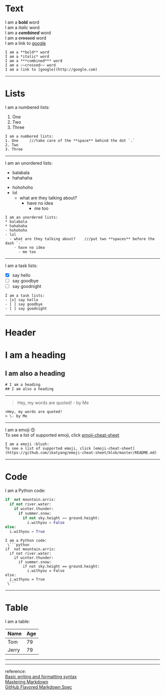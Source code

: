 # Text  

I am a **bold** word   
I am a *italic* word  
I am a ***combined*** word  
I am a ~~crossed~~ word  
I am a link to [google](http://google.com)  
```
I am a **bold** word   
I am a *italic* word  
I am a ***combined*** word  
I am a ~~crossed~~ word  
I am a link to [google](http://google.com) 
```
------------
# Lists  

I am a numbered lists:
1. One     
2. Two  
3. Three  
```
I am a numbered lists:
1. One     ///take care of the **space** behind the dot `.`  
2. Two  
3. Three   
```
-------------------
I am an unordered lists:
* balabala
* hahahaha
- hohohoho
- lol
  - what are they talking about?         
    - have no idea
      - me too
```
I am an unordered lists:
* balabala
* hahahaha
- hohohoho
- lol
  - what are they talking about?    ///put two **spaces** before the dash `-`        
    - have no idea
      - me too
```
---------------
I am a task lists:
- [x] say hello
- [ ] say goodbye
- [ ] say goodnight
```
I am a task lists:
- [x] say hello
- [ ] say goodbye
- [ ] say goodnight
```

-------------
# Header  

# I am a heading  
## I am also a heading
```
# I am a heading  
## I am also a heading
```
------------
>Hey, my words are quoted!
> \- by Me  
```
>Hey, my words are quoted!
> \- by Me  
```
-------------

I am a emoji :blush:  
To see a list of supported emoji, click [emoji-cheat-sheet](https://github.com/ikatyang/emoji-cheat-sheet/blob/master/README.md) 
```
I am a emoji :blush:  
To see a list of supported emoji, click [emoji-cheat-sheet](https://github.com/ikatyang/emoji-cheat-sheet/blob/master/README.md) 
```
---------------
# Code  

I am a Python code:
```python
if  not mountain.arris:
  if not river.water:
    if winter.thunder:
      if summer.snow:
        if not sky.height == ground.height:
          i.withyou = False
else:
  i.withyou = True
```
```
I am a Python code:
 \```python
if  not mountain.arris:
  if not river.water:
    if winter.thunder:
      if summer.snow:
        if not sky.height == ground.height:
          i.withyou = False
else:
  i.withyou = True
 \```
```

--------------------
# Table     

I am a table:

|Name|Age|
|----|----|
|Tom|79|
|Jerry|79|
-----------

------------------------

reference:     
[Basic writing and formatting syntax](https://help.github.com/en/articles/basic-writing-and-formatting-syntax)     
[Mastering Markdown](https://guides.github.com/features/mastering-markdown/)       
[GitHub Flavored Markdown Spec](https://github.github.com/gfm/)
